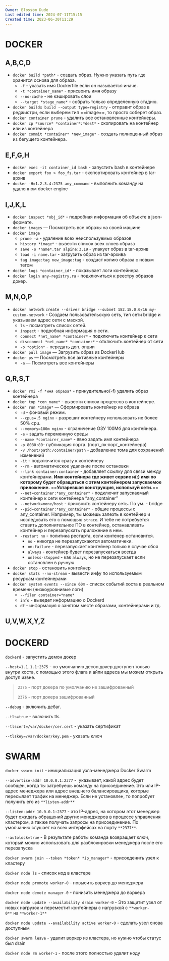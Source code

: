 ```yaml
---
Owner: Blossom Dude
Last edited time: 2024-07-11T15:15
Created time: 2023-06-30T11:29
---
```

  

# DOCKER

## A,B,C,D

- `docker build *path*` - создать образ. Нужно указать путь где хранится основа для образа.
    - `-f` - указать имя Dockerfile если он называется иначе.
    - `-t *container_name*` - присвоить имя образу
    - `--no-cache` - не кэшировать слои
    - `--target *stage_name*` - собрать только определенную стадию.
- `docker buildx build --output type=registry` - отправит образ в реджистри, если выберем тип ==image==, то просто соберет образ.
- `docker container prune` - удалить все остановленные контейнеры.
- `docker cp *source* *container*:*dest*` - cкопировать на контейнер или из контейнера
- `docker commit *container* *new_image*` - создать полноценный образ из бегущего контейнера.

## E,F,G,H

- `docker exec -it container_id bash` _-_ запустить bash в контейнере
- `docker export foo > foo_fs.tar` - экспортировать контейнер в tar-архив
- `docker -H=1.2.3.4:2375 any_command` - выполнить команду на удаленном docker engine

## I,J,K,L

- `docker inspect *obj_id*` - подробная информация об объекте в json-формате.
- `docker images` — Посмотреть все образы на своей машине
- `docker image`
    - `prune -a` - удаление всех неиспользуемых образов
    - `history *image*` - вывести список всех слоев образа
    - `save -o *name*.tar alpine:3.19` - упакует образ в tar-архив
    - `load -i name.tar` - загрузить образ из tar-архива
    - `tag image:tag new_image:tag` - создаст копию образа с новым тегом
- `docker logs *container_id*` - показывает логи контейнера
- `docker login any-registry.ru` - подключиться к реестру образов докер.

## M,N,O,P

- `docker network` `create --driver bridge --subnet 182.18.0.0/16 my-custom-network` - Создаем пользовательскую сеть, тип сети bridge и указываем адрес сети с маской.
    - `ls` - посмотреть список сетей.
    - `inspect` - подробная информация о сети.
    - `connect *net_name* *container*` - подключить контейнер к сети
    - `disconnect *net_name* *container*` - отключить контейнер от сети
    - `-o *option*` - передать доп. опции
- `docker pull image` — Загрузить образ из DockerHub
- `docker ps` — Посмотреть все активные контейнеры
    - `-a` — Посмотреть все контейнеры

## Q,R,S,T

- `docker rmi -f *имя образа*` - принудительно(-f) удалить образ контейнера
- `docker top *con_name*` - вывести список процессов в контейнере.
- `docker run *image*` — Сформировать контейнер из образа
    - `-d` - фоновый режим.
    - `--cpus=.5 nginx` - разрешит контейнеру использовать не более 50% cpu.
    - `--memory=100m nginx` - ограничение ОЗУ 100Мб для контейнера.
    - `-e` - задать переменную среды
    - `--name *contairer_name*` - явно задать имя контейнера
    - `-p 8080:80`- публикация порта. (порт_пк:порт_контейнера)
    - `-v /host/path:/container/path` - добавление тома для сохранений изменений
    - `-it` - подключится сразу к контейнеру
    - `--rm` - автоматическое удаление после остановки
    - `--link container:container` - добавляет ссылку для связи между контейнерами. **Имя контейнера где живет сервис и(:) имя по которому будет обращаться с этим контейнером запускаемое приложение.** ==**Устаревшая конструкция, используй сети.**==
    - `--net=container:*any_container*` - подключит запускаемый контейнер к сети контейнера “any_container”
    - `--network=none/host` - присвоить контейнеру сеть. По ум. - bridge
    - `--pid=container:*any_container*` - общие процессы с any_container. Например, ты можешь залезть в контейнер и исследовать его с помощью `strace`. И тебе не потребуется ставить дополнительное ПО в контейнер, останавливать контейнер и перезапускать приложение в нем.
    - `-restart no` - политика рестарта, если контенер остановится.
        - `no` - никогда не перезапускаются автоматичеки.
        - `on-failure` - перезапускает контейнер только в случае сбоя
        - `always` - контейнер будет перезапускаться всегда
        - `unless-stopped` - как `always`, но не перезапускает если остановлен в ручную
- `docker stop` - остановить контейнер
- `docker stats --no-stream` - вывести инфу по используемым ресурсам контейнерами
- `docker system events --since 60m` - список событий хоста в реальном времени (низкоуровнивые логи)
    - `--filer container=*name*`
    - `info` - выведет информацию о Dockerd
    - `df` - информация о занятом месте образами, контейнерами и тд.

## U,V,W,X,Y,Z

# DOCKERD

`dockerd` - запустить демон докер

`--host=1.1.1.1:2375` - по умолчанию десон докер доступен только внутри хоста, с помощью этого флага и айпи адреса мы можем открыть доступ извне.

> `2375` - порт докера по умолчанию не зашифрованный  
>   
> `2376` - порт докера зашифрованный

`--debug` - включить дебаг.

`--tls=true` - включить tls

`--tlscert=/var/docker/cer.cert` - указать сертификат

`--tlskey=/var/docker/key.pem` - указать ключ

# SWARM

`docker swarm init` - инициализация узла-менеджера Docker Swarm

`--advertise-addr 10.0.0.1:2377` -  указывает, какой адрес будет сообщён, когда ты затребуешь команду на присоединение. Это или IP-адрес менеджера или адрес внешнего балансировщика, которые пересылает трафик на менеджер. Если не установлен, то попробует получить его из `**listen-addr**`

`--listen-addr 10.0.0.1:2377` - это IP-адрес, на котором этот менеджер будет ожидать обращений других менеджеров в процессе управления кластером, а также получать запросы на присоединение. По умолчанию слушает на всех интерфейсах на порту `**2377**`.

`--autolock=true` - В результате работы команда возвращает ключ, который можно использовать для разблокировки менеджера после его перезапуска

`docker swarm join --token *token* *ip_manager*` - присоеденить узел к кластеру

`docker node ls` - список нод в кластере

`docker node promote worker-0` - повысить воркер до менеджера

`docker node demote manager-0` - понизить менеджера до воркера

`docker node update --availability drain worker-0` - Это защитит узел от новых нагрузок и переместит контейнеры с нагрузкой с `**worker-0**` на `**worker-1**`

`docker node update --availability active worker-0` - сделать узел снова доступным

`docker swarm leave` - удалит воркер из кластера, но нужно чтобы статус был drain

`docker node rm worker-1` - после этого полностью удалит ноду